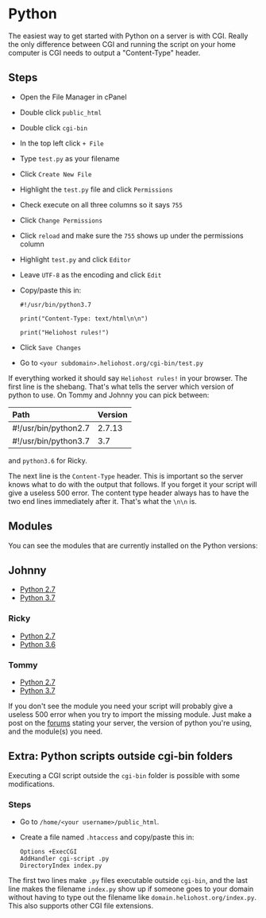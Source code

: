 # Python

The easiest way to get started with Python on a server is with CGI. Really the only difference between CGI and running the script on your home computer is CGI needs to output a "Content-Type" header.

## Steps

* Open the File Manager in cPanel
* Double click `public_html`
* Double click `cgi-bin`
* In the top left click `+ File`
* Type `test.py` as your filename
* Click `Create New File`
* Highlight the `test.py` file and click `Permissions`
* Check execute on all three columns so it says `755`
* Click `Change Permissions`
* Click `reload` and make sure the `755` shows up under the permissions column
* Highlight `test.py` and click `Editor`
* Leave `UTF-8` as the encoding and click `Edit`
* Copy/paste this in:

  ```text
  #!/usr/bin/python3.7

  print("Content-Type: text/html\n\n")

  print("Heliohost rules!")
  ```

* Click `Save Changes`
* Go to `<your subdomain>.heliohost.org/cgi-bin/test.py`

If everything worked it should say `Heliohost rules!` in your browser. The first line is the shebang. That's what tells the server which version of python to use. On Tommy and Johnny you can pick between:

| Path | Version |
| :--- | :--- |
| \#!/usr/bin/python2.7 | 2.7.13 |
| \#!/usr/bin/python3.7 | 3.7 |

and `python3.6` for Ricky.

The next line is the `Content-Type` header. This is important so the server knows what to do with the output that follows. If you forget it your script will give a useless 500 error. The content type header always has to have the two end lines immediately after it. That's what the `\n\n` is.

## Modules

You can see the modules that are currently installed on the Python versions:

## Johnny

* [Python 2.7](https://krydos2.heliohost.org/cgi-bin/modules27.py)
* [Python 3.7](https://krydos2.heliohost.org/cgi-bin/modules37.py)

### Ricky

* [Python 2.7](https://krydos1.heliohost.org/cgi-bin/modules27.py)
* [Python 3.6](https://krydos1.heliohost.org/cgi-bin/modules36.py)

### Tommy

* [Python 2.7](https://krydos.heliohost.org/cgi-bin/modules27.py)
* [Python 3.7](https://krydos.heliohost.org/cgi-bin/modules37.py)

If you don't see the module you need your script will probably give a useless 500 error when you try to import the missing module. Just make a post on the [forums](https://www.helionet.org/index/forum/45-customer-service/) stating your server, the version of python you're using, and the module\(s\) you need.

## Extra: Python scripts outside cgi-bin folders

Executing a CGI script outside the `cgi-bin` folder is possible with some modifications.

### Steps

* Go to `/home/<your username>/public_html`.
* Create a file named `.htaccess` and copy/paste this in:

  ```text
  Options +ExecCGI
  AddHandler cgi-script .py
  DirectoryIndex index.py
  ```

The first two lines make `.py` files executable outside `cgi-bin`, and the last line makes the filename `index.py` show up if someone goes to your domain without having to type out the filename like `domain.heliohost.org/index.py`. This also supports other CGI file extensions.

